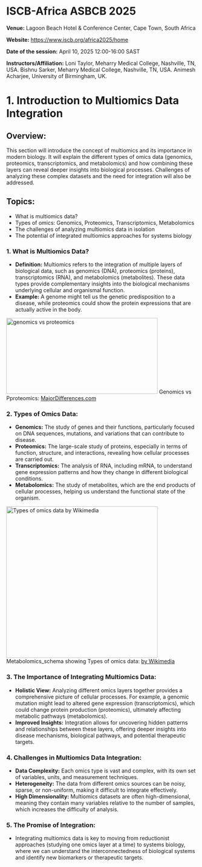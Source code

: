 # ISCB-Africa ASBCB 2025

**Venue:** Lagoon Beach Hotel & Conference Center, Cape Town, South Africa

**Website:** https://www.iscb.org/africa2025/home

**Date of the session:** April 10, 2025 12:00-16:00 SAST

**Instructors/Affiliation:** 
Loni Taylor, Meharry Medical College, Nashville, TN, USA.
Bishnu Sarker, Meharry Medical College, Nashville, TN, USA.
Animesh Acharjee, University of Birmingham, UK.

# 1. Introduction to Multiomics Data Integration

## Overview:
This section will introduce the concept of multiomics and its importance in modern biology. It will explain the different types of omics data (genomics, proteomics, transcriptomics, and metabolomics) and how combining these layers can reveal deeper insights into biological processes. Challenges of analyzing these complex datasets and the need for integration will also be addressed. 

## Topics:
+	What is multiomics data?
+	Types of omics: Genomics, Proteomics, Transcriptomics, Metabolomics
+	The challenges of analyzing multiomics data in isolation
+	The potential of integrated multiomics approaches for systems biology

### 1.	What is Multiomics Data?
+	**Definition:** Multiomics refers to the integration of multiple layers of biological data, such as genomics (DNA), proteomics (proteins), transcriptomics (RNA), and metabolomics (metabolites). These data types provide complementary insights into the biological mechanisms underlying cellular and organismal function.
+	**Example:** A genome might tell us the genetic predisposition to a disease, while proteomics could show the protein expressions that are actually active in the body.

<img src="https://blogger.googleusercontent.com/img/b/R29vZ2xl/AVvXsEgcofLQPg_6dEA7F1uUyOKcGE4BXmrKxsLihVjMxYb7x3vSp0wCm8IohgP5eAZlbhZ8VsLXGW8L20qs0nkXpPrhNxE_FXurEOpdUPOnZ46eFtdWfKEkO4qwdFT6TjsorU1uGk95N6OrXpYx/s1600/Genomics+vs+Proteomics.jpg" alt="genomics vs proteomics" width="400" height="200">
Genomics vs Pproteomics: <a href="https://www.majordifferences.com/2016/01/difference-between-genomics-and.html">MajorDifferences.com</a>

### 2.	Types of Omics Data:
+	**Genomics:** The study of genes and their functions, particularly focused on DNA sequences, mutations, and variations that can contribute to disease.
+	**Proteomics:** The large-scale study of proteins, especially in terms of function, structure, and interactions, revealing how cellular processes are carried out.
+	**Transcriptomics:** The analysis of RNA, including mRNA, to understand gene expression patterns and how they change in different biological conditions.
+	**Metabolomics:** The study of metabolites, which are the end products of cellular processes, helping us understand the functional state of the organism.

<img src="https://upload.wikimedia.org/wikipedia/commons/9/98/Metabolomics_schema.png" alt="Types of omics data by Wikimedia" width="400" height="400">
Metabolomics_schema showing Types of omics data: <a href="https://upload.wikimedia.org/wikipedia/commons/9/98/Metabolomics_schema.png"> by Wikimedia</a>

### 3.	The Importance of Integrating Multiomics Data:
+	**Holistic View:** Analyzing different omics layers together provides a comprehensive picture of cellular processes. For example, a genomic mutation might lead to altered gene expression (transcriptomics), which could change protein production (proteomics), ultimately affecting metabolic pathways (metabolomics).
+	**Improved Insights:** Integration allows for uncovering hidden patterns and relationships between these layers, offering deeper insights into disease mechanisms, biological pathways, and potential therapeutic targets.

### 4.	Challenges in Multiomics Data Integration:
+	**Data Complexity:** Each omics type is vast and complex, with its own set of variables, units, and measurement techniques.
+	**Heterogeneity:** The data from different omics sources can be noisy, sparse, or non-uniform, making it difficult to integrate effectively.
+	**High Dimensionality:** Multiomics datasets are often high-dimensional, meaning they contain many variables relative to the number of samples, which increases the difficulty of analysis.

### 5.	The Promise of Integration:
+	Integrating multiomics data is key to moving from reductionist approaches (studying one omics layer at a time) to systems biology, where we can understand the interconnectedness of biological systems and identify new biomarkers or therapeutic targets.

